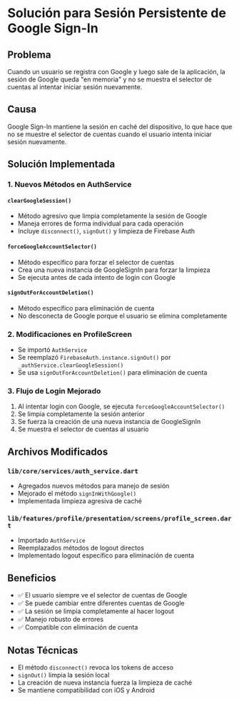 # Solución para Sesión Persistente de Google Sign-In

## Problema
Cuando un usuario se registra con Google y luego sale de la aplicación, la sesión de Google queda "en memoria" y no se muestra el selector de cuentas al intentar iniciar sesión nuevamente.

## Causa
Google Sign-In mantiene la sesión en caché del dispositivo, lo que hace que no se muestre el selector de cuentas cuando el usuario intenta iniciar sesión nuevamente.

## Solución Implementada

### 1. Nuevos Métodos en AuthService

#### `clearGoogleSession()`
- Método agresivo que limpia completamente la sesión de Google
- Maneja errores de forma individual para cada operación
- Incluye `disconnect()`, `signOut()` y limpieza de Firebase Auth

#### `forceGoogleAccountSelector()`
- Método específico para forzar el selector de cuentas
- Crea una nueva instancia de GoogleSignIn para forzar la limpieza
- Se ejecuta antes de cada intento de login con Google

#### `signOutForAccountDeletion()`
- Método específico para eliminación de cuenta
- No desconecta de Google porque el usuario se elimina completamente

### 2. Modificaciones en ProfileScreen
- Se importó `AuthService`
- Se reemplazó `FirebaseAuth.instance.signOut()` por `_authService.clearGoogleSession()`
- Se usa `signOutForAccountDeletion()` para eliminación de cuenta

### 3. Flujo de Login Mejorado
1. Al intentar login con Google, se ejecuta `forceGoogleAccountSelector()`
2. Se limpia completamente la sesión anterior
3. Se fuerza la creación de una nueva instancia de GoogleSignIn
4. Se muestra el selector de cuentas al usuario

## Archivos Modificados

### `lib/core/services/auth_service.dart`
- Agregados nuevos métodos para manejo de sesión
- Mejorado el método `signInWithGoogle()`
- Implementada limpieza agresiva de caché

### `lib/features/profile/presentation/screens/profile_screen.dart`
- Importado `AuthService`
- Reemplazados métodos de logout directos
- Implementado logout específico para eliminación de cuenta

## Beneficios
- ✅ El usuario siempre ve el selector de cuentas de Google
- ✅ Se puede cambiar entre diferentes cuentas de Google
- ✅ La sesión se limpia completamente al hacer logout
- ✅ Manejo robusto de errores
- ✅ Compatible con eliminación de cuenta

## Notas Técnicas
- El método `disconnect()` revoca los tokens de acceso
- `signOut()` limpia la sesión local
- La creación de nueva instancia fuerza la limpieza de caché
- Se mantiene compatibilidad con iOS y Android
